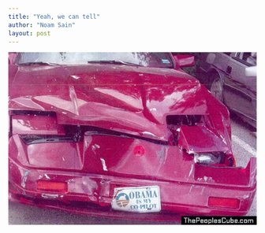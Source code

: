 ```yaml
---
title: "Yeah, we can tell"
author: "Noam Sain"
layout: post
---
```


![Obama is my co-pilot](/assets/2015/2015-01-Co-pilot-Obama.jpg)